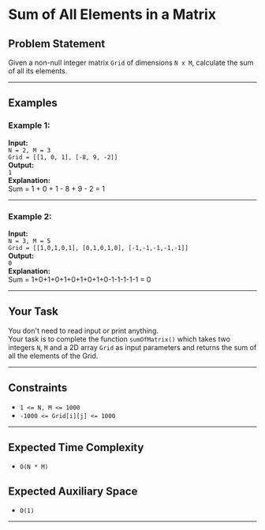 # Sum of All Elements in a Matrix

## Problem Statement

Given a non-null integer matrix `Grid` of dimensions `N x M`, calculate the sum of all its elements.

---

## Examples

### Example 1:
**Input:**  
`N = 2, M = 3`  
`Grid = [[1, 0, 1], [-8, 9, -2]]`  
**Output:**  
`1`  
**Explanation:**  
Sum = 1 + 0 + 1 - 8 + 9 - 2 = 1

---

### Example 2:
**Input:**  
`N = 3, M = 5`  
`Grid = [[1,0,1,0,1], [0,1,0,1,0], [-1,-1,-1,-1,-1]]`  
**Output:**  
`0`  
**Explanation:**  
Sum = 1+0+1+0+1+0+1+0+1+0-1-1-1-1-1 = 0

---

## Your Task

You don't need to read input or print anything.  
Your task is to complete the function `sumOfMatrix()` which takes two integers `N`, `M` and a 2D array `Grid` as input parameters and returns the sum of all the elements of the Grid.

---

## Constraints

- `1 <= N, M <= 1000`  
- `-1000 <= Grid[i][j] <= 1000`

---

## Expected Time Complexity

- `O(N * M)`

## Expected Auxiliary Space

- `O(1)`

---
